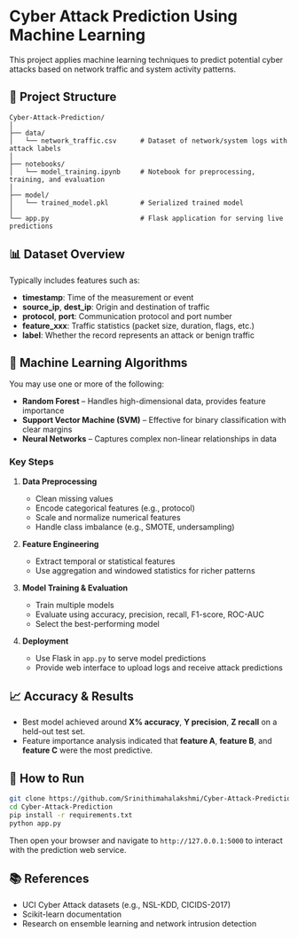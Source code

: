 # Cyber Attack Prediction Using Machine Learning

This project applies machine learning techniques to predict potential cyber attacks based on network traffic and system activity patterns.

## 📂 Project Structure

```
Cyber-Attack-Prediction/
│
├── data/
│   └── network_traffic.csv      # Dataset of network/system logs with attack labels
│
├── notebooks/
│   └── model_training.ipynb     # Notebook for preprocessing, training, and evaluation
│
├── model/
│   └── trained_model.pkl        # Serialized trained model
│
└── app.py                       # Flask application for serving live predictions
```

## 📊 Dataset Overview

Typically includes features such as:

- **timestamp**: Time of the measurement or event
- **source_ip**, **dest_ip**: Origin and destination of traffic
- **protocol**, **port**: Communication protocol and port number
- **feature_xxx**: Traffic statistics (packet size, duration, flags, etc.)
- **label**: Whether the record represents an attack or benign traffic

## 🤖 Machine Learning Algorithms

You may use one or more of the following:

- **Random Forest** – Handles high-dimensional data, provides feature importance
- **Support Vector Machine (SVM)** – Effective for binary classification with clear margins
- **Neural Networks** – Captures complex non-linear relationships in data

### Key Steps

1. **Data Preprocessing**  
   - Clean missing values  
   - Encode categorical features (e.g., protocol)  
   - Scale and normalize numerical features  
   - Handle class imbalance (e.g., SMOTE, undersampling)

2. **Feature Engineering**  
   - Extract temporal or statistical features  
   - Use aggregation and windowed statistics for richer patterns

3. **Model Training & Evaluation**  
   - Train multiple models  
   - Evaluate using accuracy, precision, recall, F1-score, ROC-AUC  
   - Select the best-performing model

4. **Deployment**  
   - Use Flask in `app.py` to serve model predictions  
   - Provide web interface to upload logs and receive attack predictions

## 📈 Accuracy & Results

- Best model achieved around **X% accuracy**, **Y precision**, **Z recall** on a held-out test set.  
- Feature importance analysis indicated that **feature A**, **feature B**, and **feature C** were the most predictive.

## 🚀 How to Run

```bash
git clone https://github.com/Srinithimahalakshmi/Cyber-Attack-Prediction.git
cd Cyber-Attack-Prediction
pip install -r requirements.txt
python app.py
```

Then open your browser and navigate to `http://127.0.0.1:5000` to interact with the prediction web service.

## 📚 References

- UCI Cyber Attack datasets (e.g., NSL-KDD, CICIDS-2017)  
- Scikit-learn documentation  
- Research on ensemble learning and network intrusion detection
